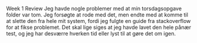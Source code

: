 Week 1 Review
Jeg havde nogle problemer med at min torsdagsopgave folder var tom. Jeg forsøgte at rode med det, men endte med at komme til at slette den fra hele mit system, fordi jeg fulgte en guide fra stackoverflow for at fikse problemet. Det skal lige siges at jeg havde lavet den hele pånær test, og jeg har desværre hverken tid eller lyst til at gøre det om igen.
